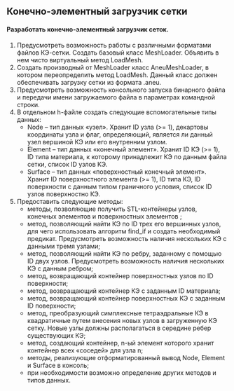 ##  Конечно-элементный загрузчик сетки

####  Разработать конечно-элементный загрузчик сеток.

  1. Предусмотреть возможность работы с различными форматами файлов КЭ-сетки. Создать базовый класс MeshLoader. Объявить в нем чисто виртуальный метод LoadMesh.
  2. Создать производный от MeshLoader класс AneuMeshLoader, в котором переопределить метод LoadMesh. Данный класс должен обеспечивать загрузку сетки из формата .aneu.
  3. Предусмотреть возможность консольного запуска бинарного файла и передачи имени загружаемого файла в параметрах командной строки.
  4. В отдельном h-файле создать следующие вспомогательные типы данных:
      * Node – тип данных «узел». Хранит ID узла (>= 1), декартовы координаты узла и флаг, определяющий, является ли данный узел вершиной КЭ или его внутренним узлом.
      *	Element – тип данных «конечный элемент». Хранит ID КЭ (>= 1), ID типа материала, к которому принадлежит КЭ по данным файла сетки, список ID узлов КЭ.
      *	Surface – тип данных «поверхностный конечный элемент». Хранит ID поверхностного элемента (>= 1), ID типа КЭ, ID поверхности с данным типом граничного условия, список ID узлов поверхностно КЭ. 
  5. Предоставить следующие методы:
      * методы, позволяющие получить STL-контейнеры узлов, конечных элементов и поверхностных элементов ;
      *	метод, позволяющий найти КЭ по ID трех его вершинных узлов, для чего использовать алгоритм find_if и создать необходимый предикат. Предусмотреть возможность наличия нескольких КЭ с данными тремя узлами;
      *	метод, позволяющий найти КЭ по ребру, заданному с помощью ID двух узлов. Предусмотреть возможность наличия нескольких КЭ с данным ребром;
      *	метод, возвращающий контейнер поверхностных узлов по ID поверхности;
      *	метод, возвращающий контейнер КЭ с заданным ID материала;
      *	метод, возвращающий контейнер поверхностных КЭ с заданным ID поверхности;
      *	метод, преобразующий симплексные тетраэдральные КЭ в квадратичные путем внесения новых узлов в загруженную КЭ сетку. Новые узлы должны располагаться в середине ребер существующих КЭ;
      *	метод, создающий контейнер, n-ый элемент которого хранит контейнер всех «соседей» для узла n;
      *	методы, реализующие отформатированный вывод Node, Element и Surface в консоль;
      *	при необходимости возможно определение других методов и типов данных.
